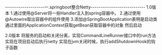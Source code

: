 --------------------一.springboot整合Netty----------------------------
1.0版本
    1.通过使用@Server将一些Handler注入到spring容器中。
    2.通过使用@Autowire取出容器中的组件使用
    3.添加@SpringBootApplication表明是启动类 
    通过里面的ApplicationContext获取getBean获取容器中的对象 然后启动

2.0版本
    将服务的启动和关闭分离，实现CommandLineRunner接口中的run方法
    实现在项目启动后执行netty
    实现在jvm关闭时候，执行addShutdownHook的钩子函数
